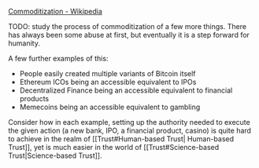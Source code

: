 

[Commoditization - Wikipedia](https://en.wikipedia.org/wiki/Commoditization)

TODO: study the process of commoditization of a few more things. There has always been some abuse at first, but eventually it is a step forward for humanity. 

A few further examples of this: 
- People easily created multiple variants of Bitcoin itself
- Ethereum ICOs being an accessible equivalent to IPOs
- Decentralized Finance being an accessible equivalent to financial products
- Memecoins being an accessible equivalent to gambling

Consider how in each example, setting up the authority needed to execute the given action (a new bank, IPO, a financial product, casino) is quite hard to achieve in the realm of [[Trust#Human-based Trust| Human-based Trust]], yet is much easier in the world of [[Trust#Science-based Trust|Science-based Trust]]. 